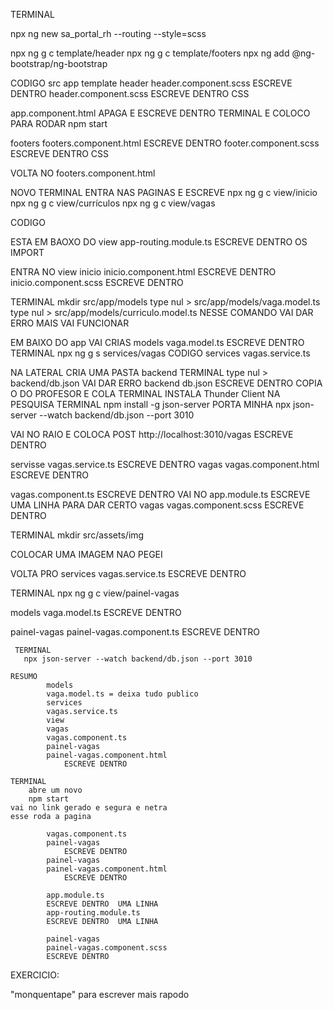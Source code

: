 TERMINAL

npx ng new sa_portal_rh --routing --style=scss

npx ng g c template/header
npx ng g c template/footers
npx ng add @ng-bootstrap/ng-bootstrap

CODIGO 
src 
app
template
header
header.component.scss
	ESCREVE DENTRO 
header.component.scss
	ESCREVE DENTRO  CSS

app.component.html
	APAGA E ESCREVE DENTRO 
TERMINAL E COLOCO PARA RODAR 
  npm start

footers
footers.component.html
	ESCREVE DENTRO
footer.component.scss
	ESCREVE DENTRO CSS

VOLTA NO 
footers.component.html

NOVO TERMINAL
ENTRA NAS PAGINAS E ESCREVE 
npx ng g c view/inicio
 npx ng g c view/currículos
npx ng g c view/vagas 

CODIGO

ESTA EM BAOXO DO
view
app-routing.module.ts
	ESCREVE DENTRO OS IMPORT

ENTRA NO 
view
inicio
inicio.component.html
	ESCREVE DENTRO
inicio.component.scss
	ESCREVE DENTRO

TERMINAL
 mkdir src/app/models
 type nul > src/app/models/vaga.model.ts
 type nul > src/app/models/curriculo.model.ts
NESSE COMANDO VAI DAR ERRO MAIS VAI FUNCIONAR 

EM BAIXO DO 
app
VAI CRIAS 
models
vaga.model.ts
	ESCREVE DENTRO 
TERMINAL
 npx ng g s services/vagas
CODIGO
services
vagas.service.ts

NA LATERAL CRIA UMA PASTA 
backend
TERMINAL 
  type nul > backend/db.json
VAI DAR ERRO 
backend
db.json
	ESCREVE DENTRO COPIA O DO PROFESOR E COLA 
TERMINAL INSTALA 
Thunder Client NA PESQUISA 
TERMINAL
 npm install -g json-server
 PORTA MINHA 
 npx json-server --watch backend/db.json --port 3010 

VAI NO RAIO E COLOCA POST
http://localhost:3010/vagas
ESCREVE DENTRO 
	
servisse
vagas.service.ts
 	ESCREVE DENTRO 
vagas
vagas.component.html
	ESCREVE DENTRO 

vagas.component.ts
	ESCREVE DENTRO 
VAI NO 
app.module.ts
	ESCREVE UMA LINHA PARA DAR CERTO
vagas
vagas.component.scss 
	ESCREVE DENTRO 

TERMINAL 
 mkdir src/assets/img

COLOCAR UMA IMAGEM NAO PEGEI 

VOLTA PRO 
services
vagas.service.ts
	ESCREVE DENTRO 

 TERMINAL
npx ng g c view/painel-vagas

models
vaga.model.ts
	ESCREVE DENTRO 

painel-vagas
painel-vagas.component.ts
	ESCREVE DENTRO 

	 TERMINAL
	   npx json-server --watch backend/db.json --port 3010       

	RESUMO 
			models 
			vaga.model.ts = deixa tudo publico
			services
			vagas.service.ts
			view
			vagas
			vagas.component.ts
			painel-vagas
			painel-vagas.component.html
			 	ESCREVE DENTRO 

	TERMINAL
		abre um novo 
		npm start 
	vai no link gerado e segura e netra 
	esse roda a pagina 

			vagas.component.ts
			painel-vagas
				ESCREVE DENTRO
			painel-vagas
			painel-vagas.component.html
			 	ESCREVE DENTRO

			app.module.ts
			ESCREVE DENTRO 	UMA LINHA
			app-routing.module.ts
			ESCREVE DENTRO 	UMA LINHA

			painel-vagas
			painel-vagas.component.scss
			ESCREVE DENTRO



EXERCICIO:

	













"monquentape" para escrever mais rapodo 

